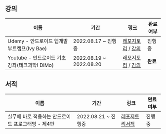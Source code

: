 ## 강의
|이름|기간|링크|완료여부|
|---|---|---|---|
|Udemy - 안드로이드 앱개발 부트캠프(Ivy Bae)|2022.08.17 ~ 진행중|[레포지토리](https://github.com/lee-ji-hoon/android-kotlin/tree/main/shoppi-android) / [강의](https://www.udemy.com/course/learn-android-development-with-kotlin/)|진행중|
|Youtube - 안드로이드 기초 강좌(테크과학! DiMo) |2022.08.19 ~ 2022.08.20|[레포지토리](https://github.com/lee-ji-hoon/android-kotlin/tree/main/dimo-android-begins) / [강의](https://www.youtube.com/watch?v=KyDrT8mEEFY&ab_channel=%ED%85%8C%ED%81%AC%EA%B3%BC%ED%95%99%21DiMo)|**완료**|

## 서적
|이름|기간|링크|완료여부|
|---|---|---|---|
|실무에 바로 적용하는 안드로이드 프로그래밍 - 제4판|2022.08.21 ~ 진행중  |[레포지토리](https://github.com/lee-ji-hoon/android-kotlin/tree/main/the-big-nerd-ranch-guide-4nd)[서적](https://www.aladin.co.kr/shop/wproduct.aspx?start=short&ItemId=266698196)|진행중|
